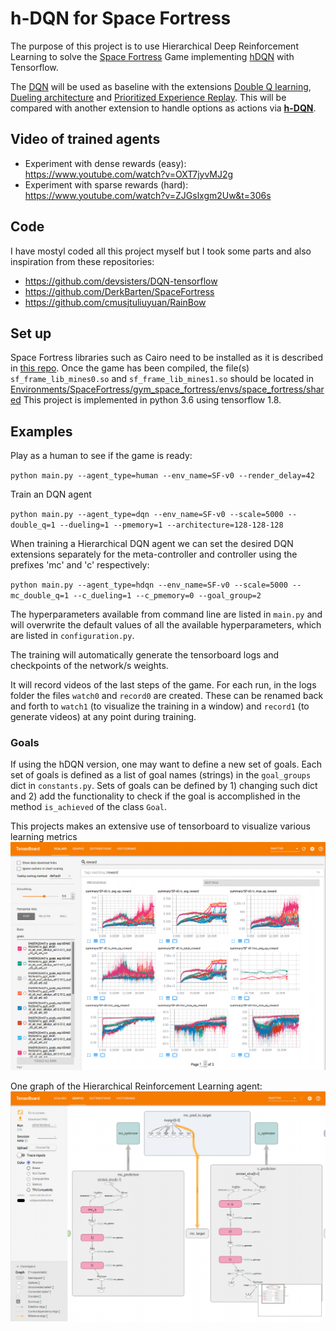 # h-DQN for Space Fortress
The purpose of this project is to use Hierarchical Deep Reinforcement Learning to solve the [Space Fortress](https://www.youtube.com/watch?v=tmRITTg70VE) Game implementing [hDQN](https://arxiv.org/abs/1604.06057) with Tensorflow.

The [DQN](https://www.nature.com/articles/nature14236) will be used as baseline with the extensions [Double Q learning](https://arxiv.org/abs/1509.06461), [Dueling architecture](https://arxiv.org/abs/1511.06581) and [Prioritized Experience Replay](https://arxiv.org/abs/1511.05952). This will be compared with another extension to handle options as actions via [**h-DQN**](https://arxiv.org/abs/1604.06057).

## Video of trained agents

- Experiment with dense rewards (easy): https://www.youtube.com/watch?v=OXT7jyvMJ2g
- Experiment with sparse rewards (hard): https://www.youtube.com/watch?v=ZJGslxgm2Uw&t=306s

## Code

I have mostyl coded all this project myself but I took some parts and also inspiration from these repositories:
 - https://github.com/devsisters/DQN-tensorflow
 - https://github.com/DerkBarten/SpaceFortress
 - https://github.com/cmusjtuliuyuan/RainBow
 
## Set up
Space Fortress libraries such as Cairo need to be installed as it is described in [this repo](https://github.com/DerkBarten/SpaceFortress).
Once the game has been compiled, the file(s) `sf_frame_lib_mines0.so` and `sf_frame_lib_mines1.so` should be located in [Environments/SpaceFortress/gym_space_fortress/envs/space_fortress/shared](Environments/SpaceFortress/gym_space_fortress/envs/space_fortress/shared)
This project is implemented in python 3.6 using tensorflow 1.8.

## Examples

Play as a human to see if the game is ready:

`python main.py --agent_type=human --env_name=SF-v0 --render_delay=42`

Train an DQN agent

`python main.py --agent_type=dqn --env_name=SF-v0 --scale=5000 --double_q=1 --dueling=1 --pmemory=1 --architecture=128-128-128`

When training a Hierarchical DQN agent we can set the desired DQN extensions separately for the meta-controller and controller using the prefixes 'mc' and 'c' respectively:

`python main.py --agent_type=hdqn --env_name=SF-v0 --scale=5000 --mc_double_q=1 --c_dueling=1 --c_pmemory=0 --goal_group=2`

The hyperparameters available from command line are listed in `main.py` and will overwrite the default values of all the available hyperparameters, which are listed in `configuration.py`.

The training will automatically generate the tensorboard logs and checkpoints of the network/s weights.

It will record videos of the last steps of the game. For each run, in the logs folder the files `watch0` and `record0` are created. These can be renamed back and forth to `watch1` (to visualize the training in a window) and `record1` (to generate videos) at any point during training.

### Goals
If using the hDQN version, one may want to define a new set of goals. Each set of goals is defined as a list of goal names (strings) in the `goal_groups` dict in `constants.py`. Sets of goals can be defined by 1) changing such dict and 2)  add the functionality to check if the goal is accomplished in the method `is_achieved` of the class `Goal`.




This projects makes an extensive use of tensorboard to visualize various learning metrics
![alt text](Others/tensorboard_rewards.png "Tensorboard rewards")

One graph of the Hierarchical Reinforcement Learning agent:
![alt text](Others/tensorboard_graph.png "Tensorboard graph")

